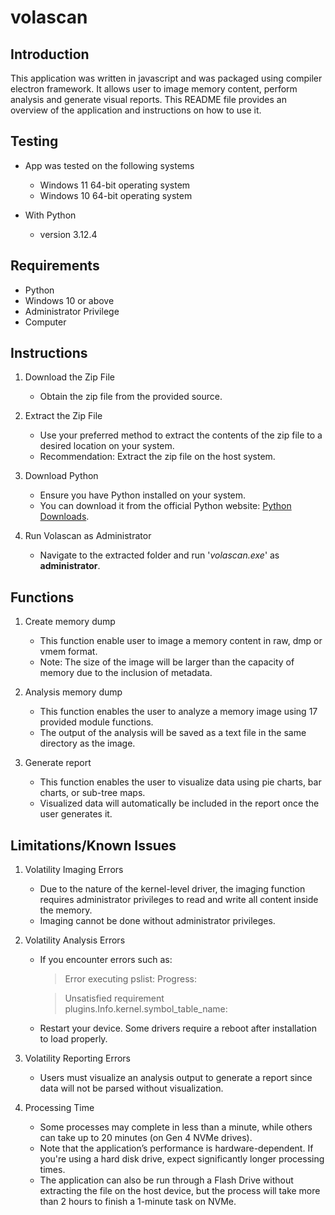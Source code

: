 # volascan

## Introduction

This application was written in javascript and was packaged using compiler electron framework. It allows user to image memory content, perform analysis and generate visual reports. 
This README file provides an overview of the application and instructions on how to use it.



## Testing

- App was tested on the following systems
   - Windows 11 64-bit operating system
   - Windows 10 64-bit operating system

- With Python 
   - version 3.12.4



## Requirements

- Python
- Windows 10 or above
- Administrator Privilege
- Computer 



## Instructions

1. Download the Zip File
   - Obtain the zip file from the provided source.

2. Extract the Zip File
   - Use your preferred method to extract the contents of the zip file to a desired location on your system.
   - Recommendation: Extract the zip file on the host system.

3. Download Python
   - Ensure you have Python installed on your system.
   - You can download it from the official Python website: [Python Downloads](https://www.python.org/downloads/).

4. Run Volascan as Administrator
   - Navigate to the extracted folder and run '_volascan.exe_' as **administrator**.



## Functions

1. Create memory dump
   - This function enable user to image a memory content in raw, dmp or vmem format.
   - Note: The size of the image will be larger than the capacity of memory due to the inclusion of metadata.

2. Analysis memory dump
   - This function enables the user to analyze a memory image using 17 provided module functions.
   - The output of the analysis will be saved as a text file in the same directory as the image.

3. Generate report
   - This function enables the user to visualize data using pie charts, bar charts, or sub-tree maps.
   - Visualized data will automatically be included in the report once the user generates it.



## Limitations/Known Issues

1. Volatility Imaging Errors
   - Due to the nature of the kernel-level driver, the imaging function requires administrator privileges to read and write all content inside the memory.
   - Imaging cannot be done without administrator privileges.

2. Volatility Analysis Errors
   - If you encounter errors such as:
      > Error executing pslist: Progress:
      
      > Unsatisfied requirement plugins.Info.kernel.symbol_table_name:
   - Restart your device. Some drivers require a reboot after installation to load properly.

3. Volatility Reporting Errors
   - Users must visualize an analysis output to generate a report since data will not be parsed without visualization.

4. Processing Time
   - Some processes may complete in less than a minute, while others can take up to 20 minutes (on Gen 4 NVMe drives).
   - Note that the application’s performance is hardware-dependent. If you're using a hard disk drive, expect significantly longer processing times.
   - The application can also be run through a Flash Drive without extracting the file on the host device, but the process will take more than 2 hours to finish a 1-minute task on NVMe.
